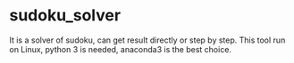 # sudoku_solver
It is a solver of sudoku, can get result directly or step by step.
This tool run on Linux, python 3 is needed, anaconda3 is the best choice.
